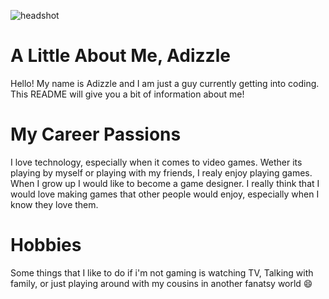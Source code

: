 ![headshot](hd-douma-wallpaper-whatspaper-9.jpg)

# A Little About Me, Adizzle
Hello! My name is Adizzle and I am just a guy currently getting into coding. This README will give you a bit of information about me!

# My Career Passions
I love technology, especially when it comes to video games. Wether its playing by myself or playing with my friends, I realy enjoy playing games. When I grow up I would like to become a game designer. I really think that I would love making games that other people would enjoy, especially when I know they love them.

# Hobbies
Some things that I like to do if i'm not gaming is watching TV, Talking with family, or just playing around with my cousins in another fanatsy world 😄
